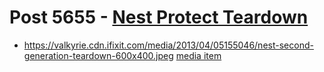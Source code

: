 # Post 5655 - [Nest Protect Teardown](https://www.ifixit.com/News/5655/nest-protect-teardown)

- https://valkyrie.cdn.ifixit.com/media/2013/04/05155046/nest-second-generation-teardown-600x400.jpeg [media item](media-28172.md)